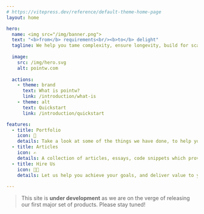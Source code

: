 ```yaml
---
# https://vitepress.dev/reference/default-theme-home-page
layout: home

hero:
  name: <img src="/img/banner.png">
  text: "<b>from</b> requirements<br/><b>to</b> delight"
  tagline: We help you tame complexity, ensure longevity, build for scaleability, and create joy for your users.
  
  image:
    src: /img/hero.svg
    alt: pointw.com
  
  actions:
    - theme: brand
      text: What is pointw?
      link: /introduction/what-is
    - theme: alt
      text: Quickstart
      link: /introduction/quickstart

features:
  - title: Portfolio
    icon: 💼
    details: Take a look at some of the things we have done, to help you decide whether we can do something similar for you.
  - title: Articles
    icon: ✍️ 
    details: A collection of articles, essays, code snippets which provides as a searchable repository.
  - title: Hire Us
    icon: 👨‍💻
    details: Let us help you achieve your goals, and deliver value to your users or clients.
    
---
```


> This site is **under development** as we are on the verge of releasing our first major set of products.
> <centered-image src="/img/work-in-progress.png" />
> Please stay tuned!
